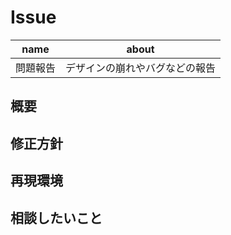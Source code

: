 # Issue

| name     | about                          |
| -------- | ------------------------------ |
| 問題報告 | デザインの崩れやバグなどの報告 |

## 概要

<!-- どのような問題があるのかを下に書いてください, 問題部分の画像の添付 -->

## 修正方針

<!-- 問題の部分についてどのように修正をするべきか、どのような状態が望ましいのかを書いてください -->

## 再現環境

<!-- 問題点を確認したOS、ブラウザ、アカウント情報について書いてください -->

## 相談したいこと

<!-- あれば書いてください -->
